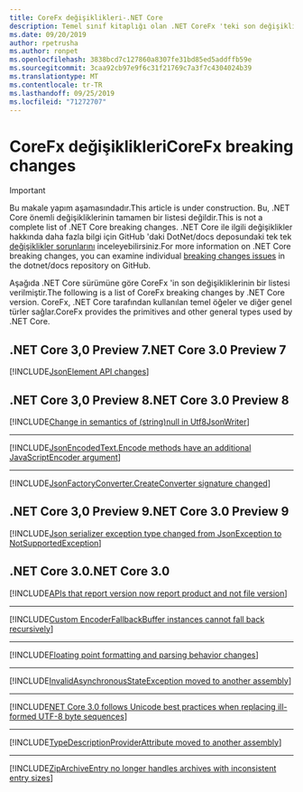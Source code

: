 ```yaml
---
title: CoreFx değişiklikleri-.NET Core
description: Temel sınıf kitaplığı olan .NET CoreFx 'teki son değişiklikleri listeler.
ms.date: 09/20/2019
author: rpetrusha
ms.author: ronpet
ms.openlocfilehash: 3838bcd7c127860a8307fe31bd85ed5addffb59e
ms.sourcegitcommit: 3caa92cb97e9f6c31f21769c7a3f7c4304024b39
ms.translationtype: MT
ms.contentlocale: tr-TR
ms.lasthandoff: 09/25/2019
ms.locfileid: "71272707"
---
```

# <a name="corefx-breaking-changes"></a><span data-ttu-id="cca92-103">CoreFx değişiklikleri</span><span class="sxs-lookup"><span data-stu-id="cca92-103">CoreFx breaking changes</span></span>

> [!IMPORTANT]
> <span data-ttu-id="cca92-104">Bu makale yapım aşamasındadır.</span><span class="sxs-lookup"><span data-stu-id="cca92-104">This article is under construction.</span></span> <span data-ttu-id="cca92-105">Bu, .NET Core önemli değişikliklerinin tamamen bir listesi değildir.</span><span class="sxs-lookup"><span data-stu-id="cca92-105">This is not a complete list of .NET Core breaking changes.</span></span> <span data-ttu-id="cca92-106">.NET Core ile ilgili değişiklikler hakkında daha fazla bilgi için GitHub 'daki DotNet/docs deposundaki tek tek [değişiklikler sorunlarını](https://github.com/dotnet/docs/issues?q=is%3Aissue+is%3Aopen+label%3Abreaking-change) inceleyebilirsiniz.</span><span class="sxs-lookup"><span data-stu-id="cca92-106">For more information on .NET Core breaking changes, you can examine individual [breaking changes issues](https://github.com/dotnet/docs/issues?q=is%3Aissue+is%3Aopen+label%3Abreaking-change) in the dotnet/docs repository on GitHub.</span></span>

<span data-ttu-id="cca92-107">Aşağıda .NET Core sürümüne göre CoreFx 'in son değişikliklerinin bir listesi verilmiştir.</span><span class="sxs-lookup"><span data-stu-id="cca92-107">The following is a list of CoreFx breaking changes by .NET Core version.</span></span> <span data-ttu-id="cca92-108">CoreFx, .NET Core tarafından kullanılan temel öğeler ve diğer genel türler sağlar.</span><span class="sxs-lookup"><span data-stu-id="cca92-108">CoreFx provides the primitives and other general types used by .NET Core.</span></span>

## <a name="net-core-30-preview-7"></a><span data-ttu-id="cca92-109">.NET Core 3,0 Preview 7</span><span class="sxs-lookup"><span data-stu-id="cca92-109">.NET Core 3.0 Preview 7</span></span>

[!INCLUDE[JsonElement API changes](~/includes/core-changes/corefx/jsonelement-api-changes.md)]

## <a name="net-core-30-preview-8"></a><span data-ttu-id="cca92-110">.NET Core 3,0 Preview 8</span><span class="sxs-lookup"><span data-stu-id="cca92-110">.NET Core 3.0 Preview 8</span></span>

[!INCLUDE[Change in semantics of (string)null in Utf8JsonWriter](~/includes/core-changes/corefx/change-in-null-in-utf8jsonwriter.md)]

***

[!INCLUDE[JsonEncodedText.Encode methods have an additional JavaScriptEncoder argument](~/includes/core-changes/corefx/jsonencodedtext-encode-has-additional-argument.md)]

***

[!INCLUDE[JsonFactoryConverter.CreateConverter signature changed](~/includes/core-changes/corefx/jsonfactoryconverter-createconverter.md)]

## <a name="net-core-30-preview-9"></a><span data-ttu-id="cca92-111">.NET Core 3,0 Preview 9</span><span class="sxs-lookup"><span data-stu-id="cca92-111">.NET Core 3.0 Preview 9</span></span>

[!INCLUDE[Json serializer exception type changed from JsonException to NotSupportedException](~/includes/core-changes/corefx/serializer-throws-notsupportedexception.md)]

## <a name="net-core-30"></a><span data-ttu-id="cca92-112">.NET Core 3.0</span><span class="sxs-lookup"><span data-stu-id="cca92-112">.NET Core 3.0</span></span>

[!INCLUDE[APIs that report version now report product and not file version](~/includes/core-changes/corefx/version-information-changes.md)]

***

[!INCLUDE[Custom EncoderFallbackBuffer instances cannot fall back recursively](~/includes/core-changes/corefx/custom-encoderfallbackbuffer-cannot-be-recursive.md)]

***

[!INCLUDE[Floating point formatting and parsing behavior changes](~/includes/core-changes/corefx/floating-point-changes.md)]

***

[!INCLUDE[InvalidAsynchronousStateException moved to another assembly](~/includes/core-changes/corefx/move-invalidasynchronousstateexception.md)]

***

[!INCLUDE[NET Core 3.0 follows Unicode best practices when replacing ill-formed UTF-8 byte sequences](~/includes/core-changes/corefx/net-core-3-0-follows-unicode-utf8-best-practices.md)]

***

[!INCLUDE[TypeDescriptionProviderAttribute moved to another assembly](~/includes/core-changes/corefx/move-typedescriptionproviderattribute.md)]

***

[!INCLUDE[ZipArchiveEntry no longer handles archives with inconsistent entry sizes](~/includes/core-changes/corefx/ziparchiveentry-and-inconsistent-entry-sizes.md)]
